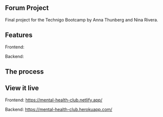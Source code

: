 ## Forum Project

Final project for the Technigo Bootcamp by Anna Thunberg and Nina Rivera.

## Features

Frontend:

Backend:

## The process

## View it live

Frontend:
https://mental-health-club.netlify.app/

Backend:
https://mental-health-club.herokuapp.com/

